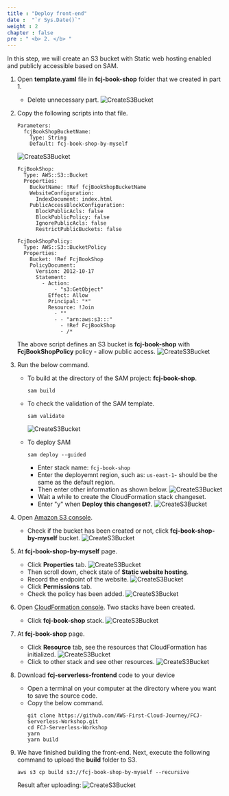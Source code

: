 ```yaml
---
title : "Deploy front-end"
date :  "`r Sys.Date()`" 
weight : 2 
chapter : false
pre : " <b> 2. </b> "
---
```

In this step, we will create an S3 bucket with Static web hosting enabled and publicly accessible based on SAM.

1. Open **template.yaml** file in **fcj-book-shop** folder that we created in part 1.
    - Delete unnecessary part.
![CreateS3Bucket](/images/temp/1/12.png?width=90pc)

2. Copy the following scripts into that file.
    ```
    Parameters:
      fcjBookShopBucketName:
        Type: String
        Default: fcj-book-shop-by-myself    
    ```
    ![CreateS3Bucket](/images/temp/1/13.png?width=90pc)

    ```
    FcjBookShop:
      Type: AWS::S3::Bucket
      Properties:
        BucketName: !Ref fcjBookShopBucketName
        WebsiteConfiguration:
          IndexDocument: index.html
        PublicAccessBlockConfiguration:
          BlockPublicAcls: false
          BlockPublicPolicy: false
          IgnorePublicAcls: false
          RestrictPublicBuckets: false

    FcjBookShopPolicy:
      Type: AWS::S3::BucketPolicy
      Properties:
        Bucket: !Ref FcjBookShop
        PolicyDocument:
          Version: 2012-10-17
          Statement:
            - Action:
                - "s3:GetObject"
              Effect: Allow
              Principal: "*"
              Resource: !Join
                - ""
                - - "arn:aws:s3:::"
                  - !Ref FcjBookShop
                  - /*
      ```

    The above script defines an S3 bucket is  **fcj-book-shop** with **FcjBookShopPolicy** policy - allow public access.
    ![CreateS3Bucket](/images/temp/1/14.png?width=90pc)

3. Run the below command.
    - To build at the directory of the SAM project: **fcj-book-shop**.
      ```
      sam build
      ```
    - To check the validation of the SAM template.
      ```
      sam validate
      ```
      ![CreateS3Bucket](/images/temp/1/15.png?width=90pc)

    - To deploy SAM
      ```
      sam deploy --guided
      ```
      - Enter stack name: `fcj-book-shop`
      - Enter the deployemnt region, such as: `us-east-1`- should be the same as the default region.
      - Then enter other information as shown below.
      ![CreateS3Bucket](/images/temp/1/16.png?width=90pc)
      - Wait a while to create the CloudFormation stack changeset.
      - Enter "y" when **Deploy this changeset?**.
      ![CreateS3Bucket](/images/temp/1/17.png?width=90pc)

4. Open [Amazon S3 console](https://s3.console.aws.amazon.com/s3/buckets?region=ap-southeast-1&region=ap-southeast-1).
    - Check if the bucket has been created or not, click **fcj-book-shop-by-myself** bucket.
    ![CreateS3Bucket](/images/temp/1/18.png?width=90pc)

5. At **fcj-book-shop-by-myself** page.
    - Click **Properties** tab.
    ![CreateS3Bucket](/images/temp/1/19.png?width=90pc)
    - Then scroll down, check state of **Static website hosting**.
    - Record the endpoint of the website.
    ![CreateS3Bucket](/images/temp/1/20.png?width=90pc)
    - Click **Permissions** tab.
    - Check the policy has been added.
    ![CreateS3Bucket](/images/temp/1/21.png?width=90pc)

6. Open [CloudFormation console](https://ap-southeast-1.console.aws.amazon.com/cloudformation/home?region=ap-southeast-1#/stacks?filteringStatus=active&filteringText=&viewNested=true&hideStacks=false). Two stacks have been created.
    - Click **fcj-book-shop** stack.
    ![CreateS3Bucket](/images/temp/1/22.png?width=90pc)

7. At **fcj-book-shop** page.
    - Click **Resource** tab, see the resources that CloudFormation has initialized.
    ![CreateS3Bucket](/images/temp/1/23.png?width=90pc)
    - Click to other stack and see other resources.
    ![CreateS3Bucket](/images/temp/1/24.png?width=90pc)

8. Download **fcj-serverless-frontend** code to your device
    - Open a terminal on your computer at the directory where you want to save the source code.
    - Copy the below command.
        ```
        git clone https://github.com/AWS-First-Cloud-Journey/FCJ-Serverless-Workshop.git
        cd FCJ-Serverless-Workshop
        yarn
        yarn build
        ```
9. We have finished building the front-end. Next, execute the following command to upload the **build** folder to S3.
    ```
    aws s3 cp build s3://fcj-book-shop-by-myself --recursive
    ```
    Result after uploading:
    ![CreateS3Bucket](/images/temp/1/25.png?width=90pc)



